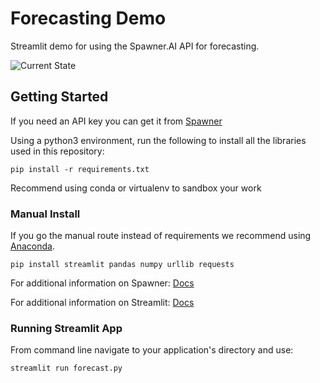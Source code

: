 # Forecasting Demo

Streamlit demo for using the Spawner.AI API for forecasting. 

![Current State](https://user-images.githubusercontent.com/33185528/74096257-7ed5a000-4aca-11ea-9d92-0369ba728b86.png)

## Getting Started

If you need an API key you can get it from [Spawner](https://spawner.ai)

Using a python3 environment, run the following to install all the libraries used in this repository:
```
pip install -r requirements.txt
```
Recommend using conda or virtualenv to sandbox your work

### Manual Install 
If you go the manual route instead of requirements we recommend using [Anaconda](https://www.anaconda.com/distribution/). 
```
pip install streamlit pandas numpy urllib requests
```

For additional information on Spawner: [Docs](https://spawner.gitbook.io/spawner-docs/)

For additional information on Streamlit: [Docs](https://streamlit.io/docs/)

### Running Streamlit App
From command line navigate to your application's directory and use:
```
streamlit run forecast.py
```



